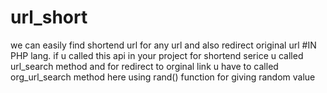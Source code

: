 # url_short
we can easily find shortend url for any url and also redirect original url
#IN PHP lang.
if u called this api in your project for shortend serice u called url_search method
and for redirect to orginal link u have to called org_url_search method
here using rand() function for giving random value
